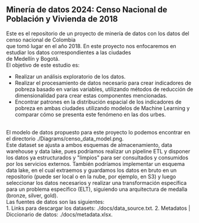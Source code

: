 ## Minería de datos 2024: Censo Nacional de Población y Vivienda de 2018

Este es el repositorio de un proyecto de minería de datos con los datos del censo nacional de Colombia</br >
que tomó lugar en el año 2018. En este proyecto nos enfocaremos en estudiar los datos correspondientes a las ciudades</br >
de Medellín y Bogotá. 
</br >
El objetivo de este estudio es:
</br >
- Realizar un análisis exploratorio de los datos.
- Realizar el procesamiento de datos necesario para crear indicadores de pobreza basado en varias variables, utilizando métodos de reducción de dimensionalidad para crear estas componentes mencionadas.
- Encontrar patrones en la distribución espacial de los indicadores de pobreza en ambas ciudades utilizando modelos de Machine Learning y comparar cómo se presenta este fenómeno en las dos urbes.
</br >
El modelo de datos propuesto para este proyecto lo podemos encontrar en el directorio ./Diagrams/censo_data_model.png.
</br >
Este dataset se ajusta a ambos esquemas de almacenamiento, data warehouse y data lake, pues podríamos realizar un pipeline ETL y disponer los datos ya estructurados y "limpios" para ser consultados y consumidos por los servicios externos. También podríamos implementar un esquema data lake, en el cual extraemos y guardamos los datos en bruto en un repositorio (puede ser local o en la nube, por ejemplo, en S3) y luego seleccionar los datos necesarios y realizar una transformación específica para un problema específico (ELT), siguiendo una arquitectura de medalla (bronze, silver, gold). 
</br >
Las fuentes de datos son las siguientes:
</br >
1. Links para descargar los datasets: ./docs/data_source.txt.
2. Metadatos | Diccionario de datos: ./docs/metadata.xlsx.
